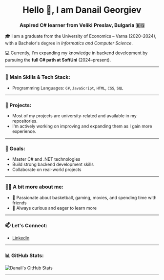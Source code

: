 <h1 align="center">Hello 👋, I am Danail Georgiev</h1>
<h3 align="center">Aspired C# learner from Veliki Preslav, Bulgaria 🇧🇬</h3>

🎓 I am a graduate from the University of Economics – Varna (2020–2024),  with a Bachelor's degree in 
    *Informatics and Computer Science*.

💻 Currently, I'm expanding my knowledge in backend development by pursuing the **full C# path at SoftUni** (2024–present).

---

### 🧠 Main Skills & Tech Stack:
- Programming Languages: `C#`, `JavaScript`, `HTML`, `CSS`, `SQL`

---

### 📁 Projects:
- Most of my projects are university-related and available in my repositories.  
- I'm actively working on improving and expanding them as I gain more experience.

---

### 🎯 Goals:
- Master C# and .NET technologies
- Build strong backend development skills
- Collaborate on real-world projects

---

### 👨‍💻 A bit more about me:
- 🏀 Passionate about basketball, gaming, movies, and spending time with friends
- 🌱 Always curious and eager to learn more

---

### 📫 Let's Connect:
- [LinkedIn](https://www.linkedin.com/in/danail-georgiev-514871346/?trk=PROFILE_DROP_DOWN)

---

### 📊 GitHub Stats:
![Danail's GitHub Stats](https://github-readme-stats.vercel.app/api?username=SkySideIT&show_icons=true&theme=radical)

---
